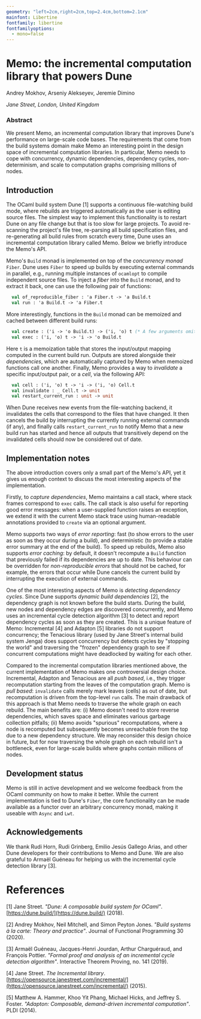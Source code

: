 ```yaml
---
geometry: "left=2cm,right=2cm,top=2.4cm,bottom=2.1cm"
mainfont: Libertine
fontfamily: libertine
fontfamilyoptions:
  - mono=false
---
```


# Memo: the incremental computation library that powers Dune

Andrey Mokhov, Arseniy Alekseyev, Jeremie Dimino

*Jane Street, London, United Kingdom*

### Abstract

We present Memo, an incremental computation library that improves Dune's
performance on large-scale code bases. The requirements that come from the build
systems domain make Memo an interesting point in the design space of incremental
computation libraries. In particular, Memo needs to cope with concurrency,
dynamic dependencies, dependency cycles, non-determinism, and scale to
computation graphs comprising millions of nodes.

## Introduction

The OCaml build system Dune [1] supports a continuous file-watching build mode,
where rebuilds are triggered automatically as the user is editing source files.
The simplest way to implement this functionality is to restart Dune on any file
change but that is too slow for large projects. To avoid re-scanning the
project's file tree, re-parsing all build specification files, and re-generating
all build rules from scratch every time, Dune uses an incremental computation
library called Memo. Below we briefly introduce the Memo's API.

Memo's `Build` monad is implemented on top of the *concurrency monad* `Fiber`.
Dune uses `Fiber` to speed up builds by executing external commands in parallel,
e.g., running multiple instances of `ocamlopt` to compile independent source
files. To inject a *fiber* into the `Build` monad, and to extract it back, one
can use the following pair of functions:

```ocaml
  val of_reproducible_fiber : 'a Fiber.t -> 'a Build.t
  val run : 'a Build.t -> 'a Fiber.t
```

More interestingly, functions in the `Build` monad can be memoized and cached
between different build runs:

```ocaml
  val create : ('i -> 'o Build.t) -> ('i, 'o) t (* A few arguments omitted for simplicity *)
  val exec : ('i, 'o) t -> 'i -> 'o Build.t
```

Here `t` is a memoization table that stores the input/output mapping computed in
the current build run. Outputs are stored alongside their *dependencies*, which
are automatically captured by Memo when memoized functions call one another.
Finally, Memo provides a way to *invalidate* a specific input/output pair, or a
*cell*, via the following API:

```ocaml
  val cell : ('i, 'o) t -> 'i -> ('i, 'o) Cell.t
  val invalidate : _ Cell.t -> unit
  val restart_current_run : unit -> unit
```

When Dune receives new events from the file-watching backend, it invalidates the
cells that correspond to the files that have changed. It then cancels the build
by interrupting the currently running external commands (if any), and finally
calls `restart_current_run` to notify Memo that a new build run has started and
hence all outputs that transitively depend on the invalidated cells should now
be considered out of date.

## Implementation notes

The above introduction covers only a small part of the Memo's API, yet it gives
us enough context to discuss the most interesting aspects of the implementation.

Firstly, to *capture dependencies*, Memo maintains a call stack, where stack
frames correspond to `exec` calls. The call stack is also useful for reporting
good error messages: when a user-supplied function raises an exception, we
extend it with the current Memo stack trace using human-readable annotations
provided to `create` via an optional argument.

Memo supports two ways of *error reporting*: fast (to show errors to the user as
soon as they occur during a build), and deterministic (to provide a stable error
summary at the end of the build). To speed up rebuilds, Memo also supports
*error caching*: by default, it doesn't recompute a `Build` function that
previously failed if its dependencies are up to date. This behaviour can be
overridden for *non-reproducible errors* that should not be cached, for example,
the errors that occur while Dune cancels the current build by interrupting the
execution of external commands.

<!-- Note that memoized functions can have diamond-shaped call graphs, and to
avoid reporting the same error multiple times, we need to deduplicate them. -->

One of the most interesting aspects of Memo is *detecting dependency cycles*.
Since Dune supports *dynamic build dependencies* [2], the dependency graph is
not known before the build starts. During the build, new nodes and dependency
edges are discovered concurrently, and Memo uses an incremental cycle detection
algorithm [3] to detect and report dependency cycles as soon as they are
created. This is a unique feature of Memo: Incremental [4] and Adapton [5]
libraries do not support concurrency; the Tenacious library (used by Jane
Street's internal build system Jenga) does support concurrency but detects
cycles by "stopping the world" and traversing the "frozen" dependency graph to
see if concurrent computations might have deadlocked by waiting for each other.

Compared to the incremental computation libraries mentioned above, the current
implementation of Memo makes one controversial design choice. Incremental,
Adapton and Tenacious are all *push based*, i.e., they trigger recomputation
starting from the leaves of the computation graph. Memo is *pull based*:
`invalidate` calls merely mark leaves (cells) as out of date, but recomputation
is driven from the top-level `run` calls. The main drawback of this approach is
that Memo needs to traverse the whole graph on each rebuild. The main benefits
are: (i) Memo doesn't need to store reverse dependencies, which saves space and
eliminates various garbage collection pitfalls; (ii) Memo avoids "spurious"
recomputations, where a node is recomputed but subsequently becomes unreachable
from the top due to a new dependency structure. We may reconsider this design
choice in future, but for now traversing the whole graph on each rebuild isn't
a bottleneck, even for large-scale builds where graphs contain millions of
nodes.

## Development status

Memo is still in active development and we welcome feedback from the OCaml
community on how to make it better. While the current implementation is tied to
Dune's `Fiber`, the core functionality can be made available as a functor over
an arbitrary concurrency monad, making it useable with `Async` and `Lwt`.

## Acknowledgements

We thank Rudi Horn, Rudi Grinberg, Emilio Jesús Gallego Arias, and other Dune
developers for their contributions to Memo and Dune. We are also grateful to
Armaël Guéneau for helping us with the incremental cycle detection library [3].

# References

[1] Jane Street. *"Dune: A composable build system for OCaml"*.
    [https://dune.build/](https://dune.build/) (2018).

[2] Andrey Mokhov, Neil Mitchell, and Simon Peyton Jones. *"Build systems à la
    carte: Theory and practice"*. Journal of Functional Programming 30 (2020).

<!-- [3] Michael A. Bender, Jeremy T. Fineman, Seth Gilbert, and Robert E. Tarjan.
    *"A new approach to incremental cycle detection and related problems"*. ACM Transactions on Algorithms (TALG) 12, no. 2 (2015). -->

[3] Armaël Guéneau, Jacques-Henri Jourdan, Arthur Charguéraud, and François
    Pottier. *"Formal proof and analysis of an incremental cycle detection
    algorithm"*. Interactive Theorem Proving, no. 141 (2019).

[4] Jane Street. *The Incremental library*.
    [https://opensource.janestreet.com/incremental/](https://opensource.janestreet.com/incremental/) (2015).

[5] Matthew A. Hammer, Khoo Yit Phang, Michael Hicks, and Jeffrey S. Foster.
    *"Adapton: Composable, demand-driven incremental computation"*. PLDI (2014).

